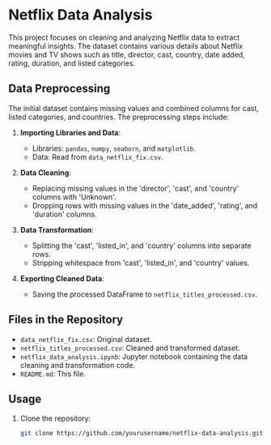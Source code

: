 # Netflix Data Analysis

This project focuses on cleaning and analyzing Netflix data to extract meaningful insights. The dataset contains various details about Netflix movies and TV shows such as title, director, cast, country, date added, rating, duration, and listed categories.

## Data Preprocessing

The initial dataset contains missing values and combined columns for cast, listed categories, and countries. The preprocessing steps include:

1. **Importing Libraries and Data**:
   - Libraries: `pandas`, `numpy`, `seaborn`, and `matplotlib`.
   - Data: Read from `data_netflix_fix.csv`.

2. **Data Cleaning**:
   - Replacing missing values in the 'director', 'cast', and 'country' columns with 'Unknown'.
   - Dropping rows with missing values in the 'date_added', 'rating', and 'duration' columns.

3. **Data Transformation**:
   - Splitting the 'cast', 'listed_in', and 'country' columns into separate rows.
   - Stripping whitespace from 'cast', 'listed_in', and 'country' values.

4. **Exporting Cleaned Data**:
   - Saving the processed DataFrame to `netflix_titles_processed.csv`.

## Files in the Repository

- `data_netflix_fix.csv`: Original dataset.
- `netflix_titles_processed.csv`: Cleaned and transformed dataset.
- `netflix_data_analysis.ipynb`: Jupyter notebook containing the data cleaning and transformation code.
- `README.md`: This file.

## Usage

1. Clone the repository:
   ```bash
   git clone https://github.com/yourusername/netflix-data-analysis.git
